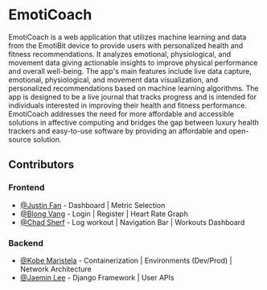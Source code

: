 # EmotiCoach

EmotiCoach is a web application that utilizes machine learning and data from the EmotiBit device to provide users with personalized health and fitness recommendations. It analyzes emotional, physiological, and movement data giving actionable insights to improve physical performance and overall well-being. The app's main features include live data capture, emotional, physiological, and movement data visualization, and personalized recommendations based on machine learning algorithms. The app is designed to be a live journal that tracks progress and is intended for individuals interested in improving their health and fitness performance. EmotiCoach addresses the need for more affordable and accessible solutions in affective computing and bridges the gap between luxury health trackers and easy-to-use software by providing an affordable and open-source solution.


## Contributors

### Frontend
- [@Justin Fan](https://github.com/justinf0428) - Dashboard | Metric Selection
- [@Blong Vang](https://github.com/Vang-Blong) - Login | Register | Heart Rate Graph
- [@Chad Sherf](https://github.com/csherf) - Log workout | Navigation Bar | Workouts Dashboard

### Backend
- [@Kobe Maristela](https://github.com/kobemaristela) - Containerization | Environments (Dev/Prod) | Network Architecture
- [@Jaemin Lee](https://github.com/jaemindev) - Django Framework | User APIs
